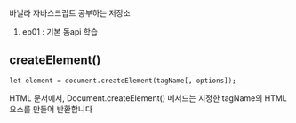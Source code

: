 바닐라 자바스크립트 공부하는 저장소

1. ep01 : 기본 돔api 학습

## createElement()

```
let element = document.createElement(tagName[, options]);

```

HTML 문서에서, Document.createElement() 메서드는 지정한 tagName의 HTML 요소를 만들어 반환합니다
